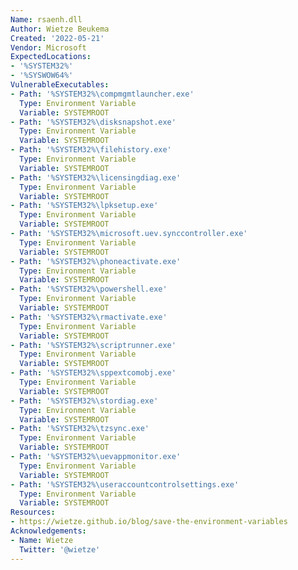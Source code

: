 ```yaml
---
Name: rsaenh.dll
Author: Wietze Beukema
Created: '2022-05-21'
Vendor: Microsoft
ExpectedLocations:
- '%SYSTEM32%'
- '%SYSWOW64%'
VulnerableExecutables:
- Path: '%SYSTEM32%\compmgmtlauncher.exe'
  Type: Environment Variable
  Variable: SYSTEMROOT
- Path: '%SYSTEM32%\disksnapshot.exe'
  Type: Environment Variable
  Variable: SYSTEMROOT
- Path: '%SYSTEM32%\filehistory.exe'
  Type: Environment Variable
  Variable: SYSTEMROOT
- Path: '%SYSTEM32%\licensingdiag.exe'
  Type: Environment Variable
  Variable: SYSTEMROOT
- Path: '%SYSTEM32%\lpksetup.exe'
  Type: Environment Variable
  Variable: SYSTEMROOT
- Path: '%SYSTEM32%\microsoft.uev.synccontroller.exe'
  Type: Environment Variable
  Variable: SYSTEMROOT
- Path: '%SYSTEM32%\phoneactivate.exe'
  Type: Environment Variable
  Variable: SYSTEMROOT
- Path: '%SYSTEM32%\powershell.exe'
  Type: Environment Variable
  Variable: SYSTEMROOT
- Path: '%SYSTEM32%\rmactivate.exe'
  Type: Environment Variable
  Variable: SYSTEMROOT
- Path: '%SYSTEM32%\scriptrunner.exe'
  Type: Environment Variable
  Variable: SYSTEMROOT
- Path: '%SYSTEM32%\sppextcomobj.exe'
  Type: Environment Variable
  Variable: SYSTEMROOT
- Path: '%SYSTEM32%\stordiag.exe'
  Type: Environment Variable
  Variable: SYSTEMROOT
- Path: '%SYSTEM32%\tzsync.exe'
  Type: Environment Variable
  Variable: SYSTEMROOT
- Path: '%SYSTEM32%\uevappmonitor.exe'
  Type: Environment Variable
  Variable: SYSTEMROOT
- Path: '%SYSTEM32%\useraccountcontrolsettings.exe'
  Type: Environment Variable
  Variable: SYSTEMROOT
Resources:
- https://wietze.github.io/blog/save-the-environment-variables
Acknowledgements:
- Name: Wietze
  Twitter: '@wietze'
---
```


